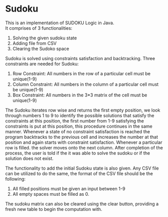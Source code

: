 # Sudoku 
This is an implementation of SUDOKU Logic in Java.  
It comprises of 3 functionalities:
  1. Solving the given sudoku state
  2. Adding file from CSV 
  3. Clearing the Sudoko space

Sudoku is solved using constraints satisfaction and backtracking. Three constraints are needed for Sudoku: 
  1. Row Constraint: All numbers in the row of a particular cell must be unique(1-9)
  2. Column Constraint: All numbers in the column of a particular cell must be unique(1-9) 
  3. Box Constraint: All numbers in the 3*3 matrix of the cell must be unique(1-9)
  
The Sudoku iterates row wise and returns the first empty position, we look through numbers 1 to 9 to identify the possible solutions that satisfy the constraints at this position, the first number from 1-9 satisfying the constraints is put at this position, this procedure continues in the same manner. Whenever a state of no constraint satisfaction is reached the program backtracks to the previous cell and increases the number at that position and again starts with constraint satisfaction. Whenever a particular row is filled. the solver moves onto the next column. After completion of the process, the user is told if the it was able to solve the sudoku or if the solution does not exist. 

The functionality to add the initial Sudoku state is also given. Any CSV file can be utilized to do the same, the format of the CSV file should be the following: 
  1. All filled positions must be given an input between 1-9 
  2. All empty spaces must be filled as 0. 
  
The sudoku matrix can also be cleared using the clear button, providing a fresh new table to begin the computation with.
